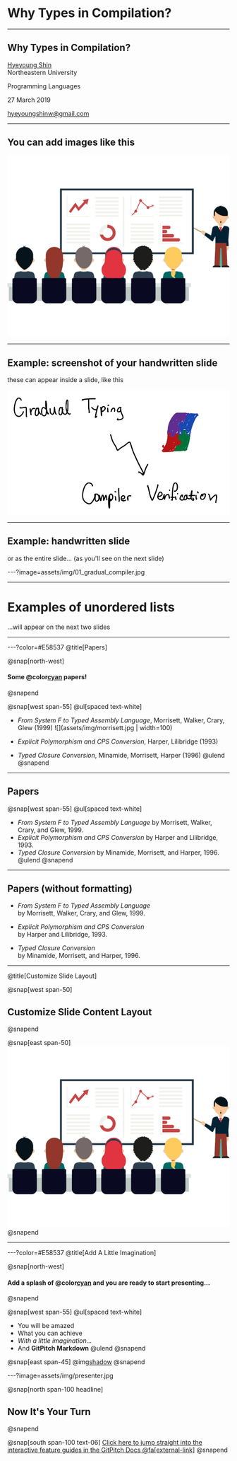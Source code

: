 # Why Types in Compilation?

---

## Why Types in Compilation?

[Hyeyoung Shin](mailto:hyeyoungshinw@gmail.com)  
Northeastern University

Programming Languages

27 March 2019

[hyeyoungshinw@gmail.com](mailto:hyeyoungshinw@gmail.com)

---

## You can add images like this

![](assets/img/presentation.png)

---

## Example: screenshot of your handwritten slide

these can appear inside a slide, like this

![](assets/img/01_gradual_compiler.jpg)

---

## Example: handwritten slide

or as the entire slide... (as you'll see on the next slide)

---?image=assets/img/01_gradual_compiler.jpg

---
# Examples of unordered lists

...will appear on the next two slides

---


---?color=#E58537
@title[Papers]

@snap[north-west]
#### Some @color[cyan](**fun**) papers!
@snapend

@snap[west span-55]
@ul[spaced text-white]
- *From System F to Typed Assembly Language*, Morrisett, Walker, Crary, Glew (1999) ![](assets/img/morrisett.jpg | width=100)

- *Explicit Polymorphism and CPS Conversion*, Harper, Lilibridge (1993)

- *Typed Closure Conversion*, Minamide, Morrisett, Harper (1996)
@ulend
@snapend

---

## Papers

@snap[west span-55]
@ul[spaced text-white]
- *From System F to Typed Assembly Language* by Morrisett, Walker, Crary, and Glew, 1999.
- *Explicit Polymorphism and CPS Conversion* by Harper and Lilibridge, 1993.
- *Typed Closure Conversion* by Minamide, Morrisett, and Harper, 1996.
@ulend
@snapend

---

## Papers (without formatting)

- *From System F to Typed Assembly Language*  
  by Morrisett, Walker, Crary, and Glew, 1999.

- *Explicit Polymorphism and CPS Conversion*  
  by Harper and Lilibridge, 1993.

- *Typed Closure Conversion*  
  by Minamide, Morrisett, and Harper, 1996.

---

@title[Customize Slide Layout]

@snap[west span-50]
## Customize Slide Content Layout
@snapend

@snap[east span-50]
![](assets/img/presentation.png)
@snapend

---

---?color=#E58537
@title[Add A Little Imagination]

@snap[north-west]
#### Add a splash of @color[cyan](**color**) and you are ready to start presenting...
@snapend

@snap[west span-55]
@ul[spaced text-white]
- You will be amazed
- What you can achieve
- *With a little imagination...*
- And **GitPitch Markdown**
@ulend
@snapend

@snap[east span-45]
@img[shadow](assets/img/conference.png)
@snapend

---?image=assets/img/presenter.jpg

@snap[north span-100 headline]
## Now It's Your Turn
@snapend

@snap[south span-100 text-06]
[Click here to jump straight into the interactive feature guides in the GitPitch Docs @fa[external-link]](https://gitpitch.com/docs/getting-started/tutorial/)
@snapend
